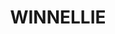 ---
lastmod: '2025-04-06T06:05:19+00:00'
latitude: -13.643283
layout: suburb
longitude: 136.947051
postcode: 0907
state: NT
title: WINNELLIE
url: /nt/winnellie/
---